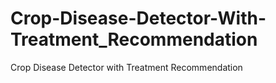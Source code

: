 # Crop-Disease-Detector-With-Treatment_Recommendation
Crop Disease Detector with Treatment Recommendation
